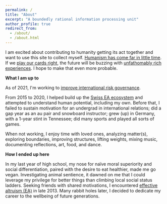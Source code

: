 ```yaml
---
permalink: /
title: "About"
excerpt: "A boundedly rational information processing unit"
author_profile: true
redirect_from: 
  - /about/
  - /about.html
---
```



I am excited about contributing to humanity getting its act together and want to use this site to collect myself. [Humanism has come far in little time](https://ourworldindata.org/problems-and-progress). If we [play our cards right](https://www.youtube.com/watch?v=CrMIEz_mSJM), the future will be buzzing with [unfathomably rich experiences](https://www.nickbostrom.com/utopia.html). I hope to make that even more probable.

**What I am up to**

As of 2021, I'm working to [improve international risk governance](https://simoninstitute.ch/).

From 2015 to 2020, I helped build up the [Swiss EA ecosystem](https://effectivealtruism.ch/) and attempted to understand human potential, including my own. Before that, I failed to sustain motivation for an undergrad in international relations; did a gap year as an au pair and snowboard instructor; grew (up) in Germany, with a 1-year stint in Tennessee; did many sports and played all sorts of games.

When not working, I enjoy time with loved ones, analyzing matter(s), exploring boundaries, improving structures, lifting weights, mixing music, documenting reflections, art, food, and dance.

**How I ended up here**

In my last year of high school, my nose for naïve moral superiority and social differentiation, paired with the desire to eat healthier, made me go vegan. Investigating animal sentience, it dawned on me that I could leverage my privilege for better things than climbing local social status ladders. Seeking friends with shared motivations, I encountered [effective altruism (EA)](https://en.wikipedia.org/wiki/Effective_altruism) in late 2013. Many rabbit holes later, I decided to dedicate my career to the wellbeing of future generations.
